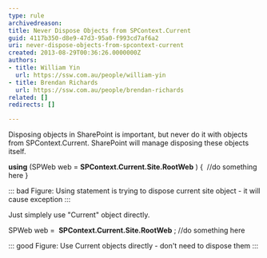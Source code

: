 ```yaml
---
type: rule
archivedreason: 
title: Never Dispose Objects from SPContext.Current
guid: 4117b350-d8e9-47d3-95a0-f993cd7af6a2
uri: never-dispose-objects-from-spcontext-current
created: 2013-08-29T00:36:26.0000000Z
authors:
- title: William Yin
  url: https://ssw.com.au/people/william-yin
- title: Brendan Richards
  url: https://ssw.com.au/people/brendan-richards
related: []
redirects: []

---
```


Disposing objects in SharePoint is important, but never do it with objects from SPContext.Current. SharePoint will manage disposing these objects itself.




**using** (SPWeb web =  **SPContext.Current.Site.RootWeb** )
{
 //do something here
}


::: bad
Figure: Using statement is trying to dispose current site object - it will cause exception
:::





Just simplely use "Current" object directly.

SPWeb web =  **SPContext.Current.Site.RootWeb** ;
//do something here


::: good
Figure: Use Current objects directly - don't need to dispose them
:::


<!--endintro-->
